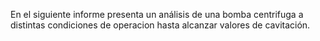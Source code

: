 En el siguiente informe presenta un análisis de una bomba centrifuga a distintas condiciones de operacion hasta alcanzar valores de cavitación.
